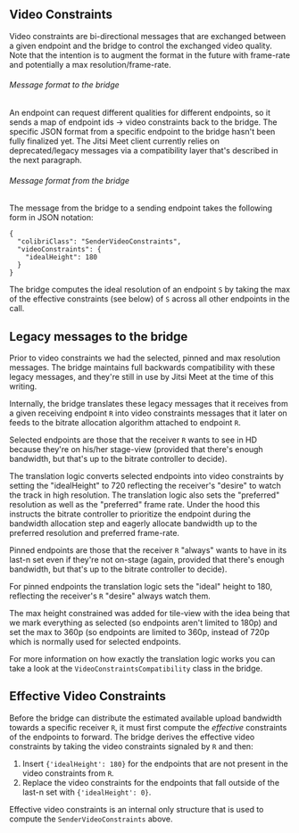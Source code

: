 ## Video Constraints

Video constraints are bi-directional messages that are exchanged between a given
endpoint and the bridge to control the exchanged video quality. Note that the
intention is to augment the format in the future with frame-rate and potentially
a max resolution/frame-rate.

###### Message format to the bridge

An endpoint can request different qualities for different endpoints, so it sends
a map of endpoint ids -> video constraints back to the bridge. The specific JSON
format from a specific endpoint to the bridge hasn't been fully finalized yet.
The Jitsi Meet client currently relies on deprecated/legacy messages via a
compatibility layer that's described in the next paragraph.  

###### Message format from the bridge

The message from the bridge to a sending endpoint takes the following form in
JSON notation:

    {
      "colibriClass": "SenderVideoConstraints",
      "videoConstraints": {
        "idealHeight": 180
      }
    }

The bridge computes the ideal resolution of an endpoint ```S``` by taking the
max of the effective constraints (see below) of ```S``` across all other
endpoints in the call. 

## Legacy messages to the bridge

Prior to video constraints we had the selected, pinned and max resolution
messages. The bridge maintains full backwards compatibility with these legacy
messages, and they're still in use by Jitsi Meet at the time of this writing.

Internally, the bridge translates these legacy messages that it receives from
a given receiving endpoint ```R``` into video constraints messages that it later
on feeds to the bitrate allocation algorithm attached to endpoint ```R```.

Selected endpoints are those that the receiver ```R``` wants to see in HD
because they're on his/her stage-view (provided that there's enough bandwidth,
but that's up to the bitrate controller to decide).

The translation logic converts selected endpoints into video constraints by
setting the "idealHeight" to 720 reflecting the receiver's "desire" to watch the
track in high resolution. The translation logic also sets the "preferred"
resolution as well as the "preferred" frame rate. Under the hood this instructs
the bitrate controller to prioritize the endpoint during the bandwidth
allocation step and eagerly allocate bandwidth up to the preferred resolution
and preferred frame-rate.

Pinned endpoints are those that the receiver ```R``` "always" wants to have in
its last-n set even if they're not on-stage (again, provided that there's
enough bandwidth, but that's up to the bitrate controller to decide).

For pinned endpoints the translation logic sets the "ideal" height to 180,
reflecting the receiver's ```R``` "desire" always watch them.

The max height constrained was added for tile-view with the idea being that we
mark everything as selected (so endpoints aren't limited to 180p) and
set the max to 360p (so endpoints are limited to 360p, instead of 720p
which is normally used for selected endpoints.

For more information on how exactly the translation logic works you can take a
look at the ```VideoConstraintsCompatibility``` class in the bridge.

## Effective Video Constraints

Before the bridge can distribute the estimated available upload bandwidth
towards a specific receiver ```R```, it must first compute the _effective_
constraints of the endpoints to forward. The bridge derives the effective video
constraints by taking the video constraints signaled by ```R``` and then:

1. Insert ```{'idealHeight': 180}``` for the endpoints that are not present
   in the video constraints from ```R```.
2. Replace the video constraints for the endpoints that fall outside of the
   last-n set with ```{'idealHeight': 0}```.
   
Effective video constraints is an internal only structure that is used to
compute the `SenderVideoConstraints` above.